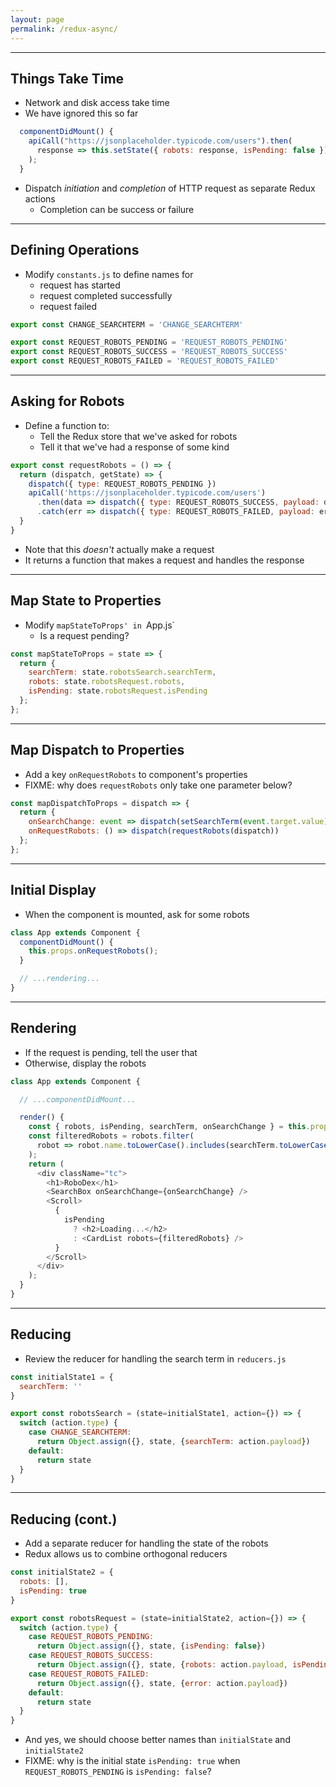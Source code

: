 ```yaml
---
layout: page
permalink: /redux-async/
---
```


---

## Things Take Time

- Network and disk access take time
- We have ignored this so far


```js
  componentDidMount() {
    apiCall("https://jsonplaceholder.typicode.com/users").then(
      response => this.setState({ robots: response, isPending: false })
    );
  }
```

- Dispatch *initiation* and *completion* of HTTP request as separate Redux actions
  - Completion can be success or failure

---

## Defining Operations

- Modify `constants.js` to define names for
  - request has started
  - request completed successfully
  - request failed

```js
export const CHANGE_SEARCHTERM = 'CHANGE_SEARCHTERM'

export const REQUEST_ROBOTS_PENDING = 'REQUEST_ROBOTS_PENDING'
export const REQUEST_ROBOTS_SUCCESS = 'REQUEST_ROBOTS_SUCCESS'
export const REQUEST_ROBOTS_FAILED = 'REQUEST_ROBOTS_FAILED'
```

---

## Asking for Robots

- Define a function to:
  - Tell the Redux store that we've asked for robots
  - Tell it that we've had a response of some kind

```js
export const requestRobots = () => {
  return (dispatch, getState) => {
    dispatch({ type: REQUEST_ROBOTS_PENDING })
    apiCall('https://jsonplaceholder.typicode.com/users')
      .then(data => dispatch({ type: REQUEST_ROBOTS_SUCCESS, payload: data }))
      .catch(err => dispatch({ type: REQUEST_ROBOTS_FAILED, payload: err }))
  }
}
```

- Note that this *doesn't* actually make a request
- It returns a function that makes a request and handles the response

---

## Map State to Properties

- Modify `mapStateToProps' in `App.js`
  - Is a request pending?

```js
const mapStateToProps = state => {
  return {
    searchTerm: state.robotsSearch.searchTerm,
    robots: state.robotsRequest.robots,
    isPending: state.robotsRequest.isPending
  };
};
```

---

## Map Dispatch to Properties

- Add a key `onRequestRobots` to component's properties
- FIXME: why does `requestRobots` only take one parameter below?

```js
const mapDispatchToProps = dispatch => {
  return {
    onSearchChange: event => dispatch(setSearchTerm(event.target.value)),
    onRequestRobots: () => dispatch(requestRobots(dispatch))
  };
};
```

---

## Initial Display

- When the component is mounted, ask for some robots

```js
class App extends Component {
  componentDidMount() {
    this.props.onRequestRobots();
  }

  // ...rendering...
}
```

---

## Rendering

- If the request is pending, tell the user that
- Otherwise, display the robots

```js
class App extends Component {

  // ...componentDidMount...

  render() {
    const { robots, isPending, searchTerm, onSearchChange } = this.props;
    const filteredRobots = robots.filter(
      robot => robot.name.toLowerCase().includes(searchTerm.toLowerCase())
    );
    return (
      <div className="tc">
        <h1>RoboDex</h1>
        <SearchBox onSearchChange={onSearchChange} />
        <Scroll>
          {
            isPending
              ? <h2>Loading...</h2>
              : <CardList robots={filteredRobots} />
          }
        </Scroll>
      </div>
    );
  }
}
```

---

## Reducing

- Review the reducer for handling the search term in `reducers.js`

```js
const initialState1 = {
  searchTerm: ''
}

export const robotsSearch = (state=initialState1, action={}) => {
  switch (action.type) {
    case CHANGE_SEARCHTERM:
      return Object.assign({}, state, {searchTerm: action.payload})
    default:
      return state
  }
}
```

---

## Reducing (cont.)

- Add a separate reducer for handling the state of the robots
- Redux allows us to combine orthogonal reducers

```js
const initialState2 = {
  robots: [],
  isPending: true
}

export const robotsRequest = (state=initialState2, action={}) => {
  switch (action.type) {
    case REQUEST_ROBOTS_PENDING:
      return Object.assign({}, state, {isPending: false})
    case REQUEST_ROBOTS_SUCCESS:
      return Object.assign({}, state, {robots: action.payload, isPending: false})
    case REQUEST_ROBOTS_FAILED:
      return Object.assign({}, state, {error: action.payload})
    default:
      return state
  }
}
```

- And yes, we should choose better names than `initialState` and `initialState2`
- FIXME: why is the initial state `isPending: true` when `REQUEST_ROBOTS_PENDING` is `isPending: false`?
